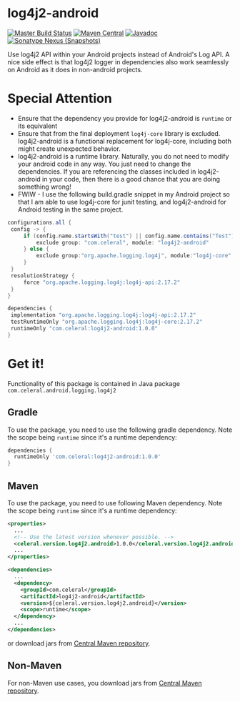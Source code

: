 # log4j2-android
[![Master Build Status](https://travis-ci.org/Celeral/log4j2-android.svg?branch=master)](https://travis-ci.org/Celeral/log4j2-android)
[![Maven Central](https://maven-badges.herokuapp.com/maven-central/com.celeral/log4j2-android/badge.svg)](http://search.maven.org/#search%7Cga%7C1%7Cg%3A%22com.celeral%22%20AND%20a%3A%22log4j2-android%22)
[![Javadoc](https://javadoc.io/badge/com.celeral/log4j2-android.svg)](https://www.javadoc.io/doc/com.celeral/log4j2-android)
[![Sonatype Nexus (Snapshots)](https://img.shields.io/nexus/s/https/oss.sonatype.org/com.celeral/log4j2-android.svg)](https://oss.sonatype.org/#nexus-search;gav~com.celeral~log4j2-android~~~)

Use log4j2 API within your Android projects instead of Android's Log API. A nice side effect is that log4j2 logger in dependencies also work seamlessly on Android as it does in non-android projects.  

# Special Attention
   * Ensure that the dependency you provide for log4j2-android is `runtime` or its equivalent
   * Ensure that from the final deployment `log4j-core` library is excluded. log4j2-android is a functional replacement for log4j-core, including both might create unexpected behavior.
   * log4j2-android is a runtime library. Naturally, you do not need to modify your android code in any way. You just need to change the dependencies. If you are referencing the classes included in log4j2-android in your code, then there is a good chance that you are doing something wrong!
   * FWIW - I use the following build.gradle snippet in my Android project so that I am able to use log4j-core for junit testing, and log4j2-android for Android testing in the same project. 
   ```groovy
configurations.all {
    config -> {
        if (config.name.startsWith("test") || config.name.contains("Test") && !config.name.contains("Android")) {
            exclude group: "com.celeral", module: "log4j2-android"
        } else {
            exclude group:"org.apache.logging.log4j", module:"log4j-core"
        }
    }
    resolutionStrategy {
        force "org.apache.logging.log4j:log4j-api:2.17.2"
    }
}

dependencies {
    implementation "org.apache.logging.log4j:log4j-api:2.17.2"
    testRuntimeOnly "org.apache.logging.log4j:log4j-core:2.17.2"
    runtimeOnly "com.celeral:log4j2-android:1.0.0"
}
   ```

# Get it!

Functionality of this package is contained in Java package `com.celeral.android.logging.log4j2`

## Gradle
To use the package, you need to use the following gradle dependency. Note the scope being `runtime` since it's a runtime dependency:
```gradle
dependencies {
  runtimeOnly 'com.celeral:log4j2-android:1.0.0'
}
```

## Maven


To use the package, you need to use following Maven dependency. Note the scope being `runtime` since it's a runtime dependency:

```xml
<properties>
  ...
  <!-- Use the latest version whenever possible. -->
  <celeral.version.log4j2.android>1.0.0</celeral.version.log4j2.android>
  ...
</properties>

<dependencies>
  ...
  <dependency>
    <groupId>com.celeral</groupId>
    <artifactId>log4j2-android</artifactId>
    <version>${celeral.version.log4j2.android}</version>
    <scope>runtime</scope>
  </dependency>
  ...
</dependencies>
```

or download jars from [Central Maven repository](http://repo1.maven.org/maven2/com/celeral/log4j2-android/).

## Non-Maven

For non-Maven use cases, you download jars from [Central Maven repository](http://repo1.maven.org/maven2/com/celeral/log4j2-android/).
